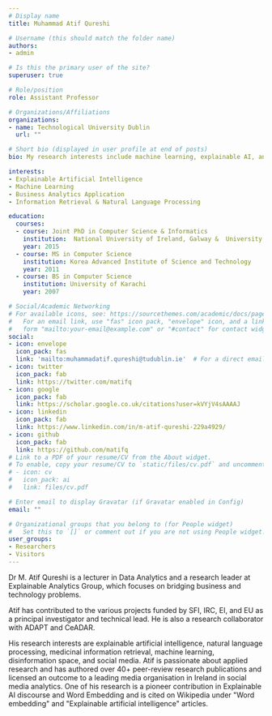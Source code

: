 ```yaml
---
# Display name
title: Muhammad Atif Qureshi

# Username (this should match the folder name)
authors:
- admin

# Is this the primary user of the site?
superuser: true

# Role/position
role: Assistant Professor

# Organizations/Affiliations
organizations:
- name: Technological University Dublin
  url: ""

# Short bio (displayed in user profile at end of posts)
bio: My research interests include machine learning, explainable AI, and text/data analytics.

interests:
- Explainable Artificial Intelligence
- Machine Learning
- Business Analytics Application
- Information Retrieval & Natural Language Processing

education:
  courses:
  - course: Joint PhD in Computer Science & Informatics
    institution:  National University of Ireland, Galway &  University of Milano-Bicocca
    year: 2015
  - course: MS in Computer Science
    institution: Korea Advanced Institute of Science and Technology
    year: 2011
  - course: BS in Computer Science
    institution: University of Karachi
    year: 2007

# Social/Academic Networking
# For available icons, see: https://sourcethemes.com/academic/docs/page-builder/#icons
#   For an email link, use "fas" icon pack, "envelope" icon, and a link in the
#   form "mailto:your-email@example.com" or "#contact" for contact widget.
social:
- icon: envelope
  icon_pack: fas
  link: 'mailto:muhammadatif.qureshi@tudublin.ie'  # For a direct email link, use "mailto:test@example.org".
- icon: twitter
  icon_pack: fab
  link: https://twitter.com/matifq
- icon: google
  icon_pack: fab
  link: https://scholar.google.co.uk/citations?user=kVYjV4sAAAAJ
- icon: linkedin
  icon_pack: fab
  link: https://www.linkedin.com/in/m-atif-qureshi-229a4929/
- icon: github
  icon_pack: fab
  link: https://github.com/matifq
# Link to a PDF of your resume/CV from the About widget.
# To enable, copy your resume/CV to `static/files/cv.pdf` and uncomment the lines below.
# - icon: cv
#   icon_pack: ai
#   link: files/cv.pdf

# Enter email to display Gravatar (if Gravatar enabled in Config)
email: ""

# Organizational groups that you belong to (for People widget)
#   Set this to `[]` or comment out if you are not using People widget.
user_groups:
- Researchers
- Visitors
---
```


Dr M. Atif Qureshi is a lecturer in Data Analytics and a research leader at Explainable Analytics Group, which focuses on bridging business and technology problems. 

Atif has contributed to the various projects funded by SFI, IRC, EI, and EU as a principal investigator and technical lead. He is also a research collaborator with ADAPT and CeADAR. 

His research interests are explainable artificial intelligence, natural language processing, medicinal information retrieval, machine learning, disinformation space, and social media. Atif is passionate about applied research and has authored over 40+ peer-review research publications and licensed an outcome to a leading media organisation in Ireland in social media analytics. One of his research is a pioneer contribution in Explainable AI discourse and Word Embedding and is cited on Wikipedia under "Word embedding" and "Explainable artificial intelligence" articles.


